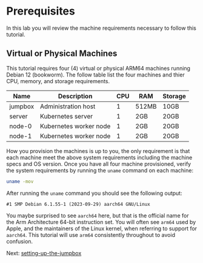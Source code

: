 # Prerequisites

In this lab you will review the machine requirements necessary to follow this tutorial.

## Virtual or Physical Machines

This tutorial requires four (4) virtual or physical ARM64 machines running Debian 12 (bookworm). The follow table list the four machines and thier CPU, memory, and storage requirements.

| Name    | Description            | CPU | RAM   | Storage |
|---------|------------------------|-----|-------|---------|
| jumpbox | Administration host    | 1   | 512MB | 10GB    |
| server  | Kubernetes server      | 1   | 2GB   | 20GB    |
| node-0  | Kubernetes worker node | 1   | 2GB   | 20GB    |
| node-1  | Kubernetes worker node | 1   | 2GB   | 20GB    |

How you provision the machines is up to you, the only requirement is that each machine meet the above system requirements including the machine specs and OS version. Once you have all four machine provisioned, verify the system requirements by running the `uname` command on each machine:

```bash 
uname -mov
```

After running the `uname` command you should see the following output:

```text
#1 SMP Debian 6.1.55-1 (2023-09-29) aarch64 GNU/Linux
```

You maybe surprised to see `aarch64` here, but that is the official name for the Arm Architecture 64-bit instruction set. You will often see `arm64` used by Apple, and the maintainers of the Linux kernel, when referring to support for `aarch64`. This tutorial will use `arm64` consistently throughout to avoid confusion.

Next: [setting-up-the-jumpbox](02-jumpbox.md)
